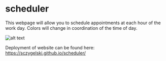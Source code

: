 # scheduler

This webpage will allow you to schedule appointments at each hour of the work day. Colors will change in coordination of the time of day.

![alt text](assets/screenshot.PNG)

Deployment of website can be found here:
https://sczygelski.github.io/scheduler/
